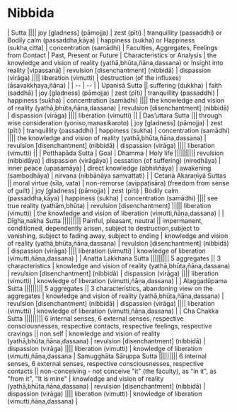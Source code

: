 # Nibbida

| Sutta |||| joy [gladness] (pāmojja) | zest (pīti) | tranquillity (passaddhi) or Bodily calm (passaddha,kāya) | happiness (sukha) or Happiness (sukha,citta) | concentration (samādhi) | Faculties, Aggregates, Feelings from Contact | Past, Present or Future | Characteristics or Analysis | the knowledge and vision of reality (yathā,bhūta,ñāna,dassana) or Insight into reality [vipassanā] | revulsion [disenchantment] (nibbidā) | dispassion (virāga) |||| liberation (vimutti) | destruction (of the influxes) (āsavakkhaya,ñāna) |
| -- | -- |
| Upanisā Sutta || suffering (dukkha) | faith (saddhā) | joy [gladness] (pāmojja) | zest (pīti) | tranquillity (passaddhi) | happiness (sukha) | concentration (samādhi) |||| the knowledge and vision of reality (yathā,bhūta,ñāna,dassana) | revulsion [disenchantment] (nibbidā) | dispassion (virāga) |||| liberation (vimutti) ||
|  Das’uttara Sutta ||| through wise consideration (yoniso,manasikaroto) | joy [gladness] (pāmojja) | zest (pīti) | tranquillity (passaddhi) | happiness (sukha) | concentration (samādhi) |||| the knowledge and vision of reality (yathā,bhūta,ñāna,dassana) | revulsion [disenchantment] (nibbidā) | dispassion (virāga) |||| liberation (vimutti) ||
| Potthapāda Sutta | Goal | Dhamma | Holy life |||||||||| revulsion (nibbidāya) | dispassion (virāgāya) | cessation (of suffering) (nirodhāya) | inner peace (upasamāya) | direct knowledge (abhiññāya) | awakening (sambodhāya) |  nirvana (nibbānāya samvattati) |
|  Cetanā Akaraṇīyā Suttas || moral virtue (sīla, vata) | non-remorse (avippaṭisāra) (freedom from sense of guilt) | joy [gladness] (pāmojja) | zest (pīti) | Bodily calm (passaddha,kāya) | happiness (sukha) | concentration (samādhi) |||| see true reality (yathām,bhūta) | revulsion [disenchantment] ||||| liberation (vimutti) | the knowledge and vision of liberation (vimutti,ñāṇa,dassana) |
| Dīgha,nakha Sutta ||||||||| Painful, pleasant, neutral || impermanent, conditioned, dependently arisen, subject to destruction,subject to vanishing, subject to fading away, subject to ending | knowledge and vision of reality (yathā,bhūta,ñāna,dassana) | revulsion [disenchantment] (nibbidā) | dispassion (virāga) |||| liberation (vimutti) | knowledge of liberation (vimutti,ñāṇa,dassana) |
| Anatta Lakkhana Sutta ||||||||| 5 aggregates || 3 characteristics | knowledge and vision of reality (yathā,bhūta,ñāna,dassana) | revulsion [disenchantment] (nibbidā) | dispassion (virāga) |||| liberation (vimutti) | knowledge of liberation (vimutti,ñāṇa,dassana) |
| Alaggadûpama Sutta ||||||||| 5 aggregates || 3 characteristics, abandoning view on the aggregates | knowledge and vision of reality (yathā,bhūta,ñāna,dassana) | revulsion [disenchantment] (nibbidā) | dispassion (virāga) |||| liberation (vimutti) | knowledge of liberation (vimutti,ñāṇa,dassana) |
| Cha Chakka Sutta ||||||||| 6 internal senses, 6 external senses, respective consciousnesses, respective contacts, respective feelings,  respective cravings || non self | knowledge and vision of reality (yathā,bhūta,ñāna,dassana) | revulsion [disenchantment] (nibbidā) | dispassion (virāga) |||| liberation (vimutti) | knowledge of liberation (vimutti,ñāṇa,dassana
| Samugghāta Sāruppa Sutta ||||||||| 6 internal senses, 6 external senses, respective consciousnesses, respective contacts || non-conceiving - not conceive "it" (the faculty), as "in it", as "from it", "It is mine" | knowledge and vision of reality (yathā,bhūta,ñāna,dassana) | revulsion [disenchantment] (nibbidā) | dispassion (virāga) |||| liberation (vimutti) | knowledge of liberation (vimutti,ñāṇa,dassana) |
